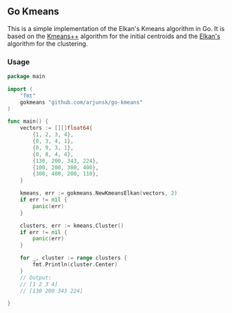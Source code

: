 ## Go Kmeans

This is a simple implementation of the Elkan's Kmeans algorithm in Go. It is based on
the [Kmeans++](https://en.wikipedia.org/wiki/K-means%2B%2B) algorithm for the initial centroids
and the [Elkan's](https://cdn.aaai.org/ICML/2003/ICML03-022.pdf) algorithm for the clustering.

### Usage

```go
package main

import (
	"fmt"
	gokmeans "github.com/arjunsk/go-kmeans"
)

func main() {
	vectors := [][]float64{
		{1, 2, 3, 4},
		{0, 3, 4, 1},
		{0, 9, 3, 1},
		{0, 8, 4, 4},
		{130, 200, 343, 224},
		{100, 200, 300, 400},
		{300, 400, 200, 110},
	}

	kmeans, err := gokmeans.NewKmeansElkan(vectors, 2)
	if err != nil {
		panic(err)
	}

	clusters, err := kmeans.Cluster()
	if err != nil {
		panic(err)
	}

	for _, cluster := range clusters {
		fmt.Println(cluster.Center)
	}
	// Output:
	// [1 2 3 4]
	// [130 200 343 224]

}
```